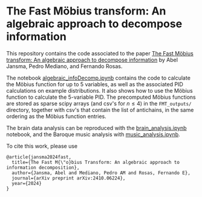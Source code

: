 # The Fast Möbius transform: An algebraic approach to decompose information
This repository contains the code associated to the paper [The Fast Möbius transform: An algebraic approach to decompose information](https://arxiv.org/abs/2410.06224) by Abel Jansma, Pedro Mediano, and Fernando Rosas. 

The notebook [algebraic_infoDecomp.ipynb](algebraic_infoDecomp.ipynb) contains the code to calculate the Möbius function for up to 5 variables, as well as the associated PID calculations on example distributions. It also shows how to use the Möbius function to calculate the 5-variable PID. The precomputed Möbius functions are stored as sparse scipy arrays (and csv's for $n\leq 4$) in the `FMT_outputs/` directory, together with csv's that contain the list of antichains, in the same ordering as the Möbius function entries. 

The brain data analysis can be reproduced with the [brain_analysis.ipynb](brain_analysis.ipynb) notebook, and the Baroque music analysis with [music_analysis.ipynb](music_analysis.ipynb).

To cite this work, please use

```
@article{jansma2024fast,
  title={The Fast M{\"o}bius Transform: An algebraic approach to information decomposition},
  author={Jansma, Abel and Mediano, Pedro AM and Rosas, Fernando E},
  journal={arXiv preprint arXiv:2410.06224},
  year={2024}
}
```
